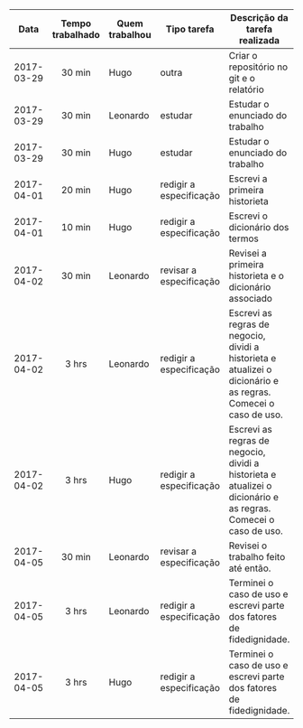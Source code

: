 | Data       | Tempo trabalhado | Quem trabalhou | Tipo tarefa             | Descrição da tarefa realizada            |
|------------|:----------------:|----------------|-------------------------|------------------------------------------|
| 2017-03-29 | 30 min           | Hugo           | outra                   | Criar o repositório no git e o relatório |
| 2017-03-29 | 30 min           | Leonardo       | estudar                 | Estudar o enunciado do trabalho          |
| 2017-03-29 | 30 min           | Hugo           | estudar                 | Estudar o enunciado do trabalho          |
| 2017-04-01 | 20 min           | Hugo           | redigir a especificação | Escrevi a primeira historieta            |
| 2017-04-01 | 10 min           | Hugo           | redigir a especificação | Escrevi o dicionário dos termos          |
| 2017-04-02 | 30 min           | Leonardo       | revisar a especificação | Revisei a primeira historieta e o dicionário associado          |
| 2017-04-02 | 3 hrs            | Leonardo       | redigir a especificação | Escrevi as regras de negocio, dividi a historieta e atualizei o dicionário e as regras. Comecei o caso de uso.|
| 2017-04-02 | 3 hrs            | Hugo           | redigir a especificação | Escrevi as regras de negocio, dividi a historieta e atualizei o dicionário e as regras. Comecei o caso de uso.|
| 2017-04-05 | 30 min           | Leonardo       | revisar a especificação | Revisei o trabalho feito até então.  |
| 2017-04-05 | 3 hrs            | Leonardo       | redigir a especificação | Terminei o caso de uso e escrevi parte dos fatores de fidedignidade.  |
| 2017-04-05 | 3 hrs            | Hugo           | redigir a especificação | Terminei o caso de uso e escrevi parte dos fatores de fidedignidade.  |
